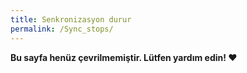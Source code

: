 ```yaml
---
title: Senkronizasyon durur
permalink: /Sync_stops/
---
```


**Bu sayfa henüz çevrilmemiştir. Lütfen yardım edin! ❤**
